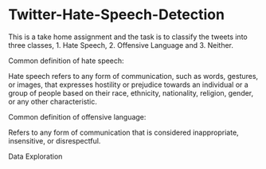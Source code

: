 # Twitter-Hate-Speech-Detection

This is a take home assignment and the task is to classify the tweets into three classes, 1. Hate Speech, 2. Offensive Language and 3. Neither.

Common definition of hate speech:

Hate speech refers to any form of communication, such as words, gestures, or images, that expresses hostility or prejudice towards an individual or a group of people based on their race, ethnicity, nationality, religion, gender, or any other characteristic.

Common definition of offensive language:

Refers to any form of communication that is considered inappropriate, insensitive, or disrespectful.

Data Exploration 






